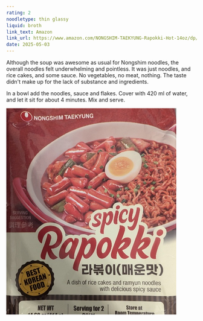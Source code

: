 ```yaml
---
rating: 2
noodletype: thin glassy
liquid: broth
link_text: Amazon
link_url: https://www.amazon.com/NONGSHIM-TAEKYUNG-Rapokki-Hot-14oz/dp/B0CZDX276M
date: 2025-05-03
---
```


Although the soup was awesome as usual for Nongshim noodles, the overall noodles felt underwhelming and pointless. It was just noodles, and rice cakes, and some sauce. No vegetables, no meat, nothing. The taste didn't make up for the lack of substance and ingredients. 

In a bowl add the noodles, sauce and flakes. Cover with 420 ml of water, and let it sit for about 4 minutes. Mix and serve. 


![](images/077.jpg)